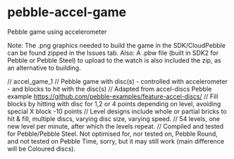 # pebble-accel-game
Pebble game using accelerometer

Note: The .png graphics needed to build the game in the SDK/CloudPebble can be found zipped in the Issues tab.
Also: A .pbw file (built in SDK2 for Pebble or Pebble Steel) to upload to the watch is also included the zip, as an alternative to building.

// accel_game_1
// Pebble game with disc(s) - controlled with accelerometer - and blocks to hit with the disc(s)
// Adapted from accel-discs Pebble example https://github.com/pebble-examples/feature-accel-discs/
// Fill blocks by hitting with disc for 1,2 or 4 points depending on level, avoiding special X block -10 points
// Level designs include whole or partial bricks to hit & fill, multiple discs, varying disc size, varying speed.
// 54 levels, one new level per minute, after which the levels repeat.
// Compiled and tested for Pebble/Pebble Steel. Not optimised for, nor tested on, Pebble Round, and not tested on Pebble Time, sorry, but it may still work (main difference will be Coloured discs).

